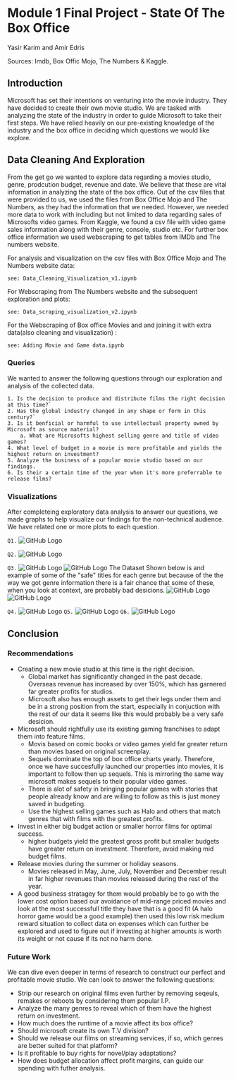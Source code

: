 # Module 1 Final Project - State Of The Box Office
Yasir Karim and Amir Edris

Sources: Imdb, Box Offic Mojo, The Numbers & Kaggle.
## Introduction
Microsoft has set their intentions on venturing into the movie industry. They have decided to create their own movie studio. We are tasked with analyzing the state of the industry in order to guide Microsoft to take their first steps. We have relied heavily on our pre-existing knowledge of the industry and the box office in deciding which questions we would like explore. 
## Data Cleaning And Exploration
From the get go we wanted to explore data regarding a movies studio, genre, prodcution budget, revenue and date. We believe that these are vital information in analyzing the state of the box office. Out of the csv files that were provided to us, we used the files from Box Office Mojo and The Numbers, as they had the information that we needed. However, we needed more data to work with including but not limited to data regarding sales of Microsofts video games. From Kaggle, we found a csv file with video game sales information along with their genre, console, studio etc. For further box office information we used webscraping to get tables from IMDb and The numbers website.

For analysis and visualization on the csv files with Box Office Mojo and The Numbers website data:

`see: Data_Cleaning_Visualization_v1.ipynb`

For Webscraping from The Numbers website and the subsequent exploration and plots:

`see: Data_scraping_visualization_v2.ipynb`

For the Webscraping of Box office Movies and and joining it with extra data(also cleaning and visualization) :

`see: Adding Movie and Game data.ipynb`

### Queries
We wanted to answer the following questions through our exploration and analysis of the collected data.

```
1. Is the decision to produce and distribute films the right decision at this time?`
2. Has the global industry changed in any shape or form in this century?`
3. Is it benficial or harmful to use intellectual property owned by Microsoft as source material?
    a. What are Microsofts highest selling genre and title of video games?
4. What level of budget in a movie is more profitable and yields the highest return on investment?
5. Analyze the business of a popular movie studio based on our findings.
6. Is their a certain time of the year when it's more preferrable to release films?
```

### Visualizations
After completeing exploratory data analysis to answer our questions, we made graphs to help visualize our findings for the non-technical audience. We have related one or more plots to each question.

`Q1.`
![GitHub Logo](/Data_Visualizations_PNG/Yearly_Worldwide_Gross.png)

`Q2.`
![GitHub Logo](/Data_Visualizations_PNG/Global_Revenue_By_Decade.png) 

`Q3.`
![GitHub Logo](/Project_graphs/SumOfRevenueForTheGenres.png)
![GitHub Logo](/Project_graphs/BudgetCostBreakdownByGenre.png)
The Dataset Shown below is and example of some of the "safe" titles for each genre but because of the the way we got genre information there is a fair chance that some of these, when you look at context, are probably bad desicions.
![GitHub Logo](/Project_graphs/Top3MicrosoftOwnedIpsForEachMovieGenre.png)
![GitHub Logo](/Data_Visualizations_PNG/Ip_v_Original.png) 

`Q4.`
![GitHub Logo](/Data_Visualizations_PNG/ROI_Profit_By_Budget.png)
`Q5.`
![GitHub Logo](/Data_Visualizations_PNG/Blumhouse_Horror_Profits.png)
`Q6.`
![GitHub Logo](/Data_Visualizations_PNG/Monthly_revenues.png)

## Conclusion
### Recommendations

* Creating a new movie studio at this time is the right decision.
    * Global market has significantly changed in the past decade. Overseas revenue has increased by over 150%, which has garnered far greater profits for studios.
    * Microsoft also has enough assets to get their legs under them and be in a strong position from the start, especially in conjuction with the rest of our data         it seems like this would probably be a very safe desicion.
* Microsoft should rightfully use its existing gaming franchises to adapt them into feature films.
    * Movis based on comic books or video games yield far greater return than movies based on original screenplay.
    * Sequels dominate the top of box office charts yearly. Therefore, once we have succesfully launched our properties into movies, it is important to follow then up sequels. This is mirroring the same way microsoft makes sequels to their popular video games.
    * There is alot of safety in bringing popular games with stories that people already know and are willing to follow as this is just money saved in budgeting.
    * Use the highest selling games such as Halo and others that match genres that with films with the greatest profits.
* Invest in either big budget action or smaller horror films for optimal success.
    * higher budgets yield the greatest gross profit but smaller budgets have greater return on investment. Therefore, avoid making mid budget films.
* Release movies during the summer or holiday seasons.
    * Movies released in May, June, July, November and December result in far higher revenues than movies released during the rest of the year.
* A good business stratagey for them would probably be to go with the lower cost option based our avoidance of mid-range priced movies and look at the most successfull title they have that is a good fit (A halo horror game would be a good example) then used this low risk medium reward situation to collect data on expenses which can further be explored and used to figure out if investing at higher amounts is worth its weight or not cause if its not no harm done.
### Future Work
We can dive even deeper in terms of research to construct our perfect and profitable movie studio. We can look to answer the following questions:

* Strip our research on original films even further by removing seqeuls, remakes or reboots by considering them popular I.P.
* Analyze the many genres to reveal which of them have the highest return on investment.
* How much does the runtime of a movie affect its box office?
* Should microsoft create its own T.V division?
* Should we release our films on streaming services, if so, which genres are better suited for that platform?
* Is it profitable to buy rights for novel/play adaptations?
* How does budget allocation affect profit margins, can guide our spending with futher analysis.
